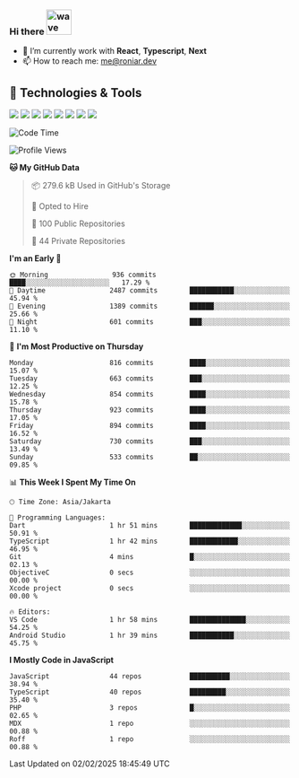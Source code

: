 ### Hi there <img src="https://i.ibb.co/q0Hx1KK/wave.gif" alt="wave" width="45px">

- 🌱 I’m currently work with **React**, **Typescript**, **Next**
- 📫 How to reach me: me@roniar.dev

## 🔧 Technologies & Tools

![](https://img.shields.io/badge/OS-Linux-informational?style=flat&logo=linux&logoColor=white&color=2bbc8a)
![](https://img.shields.io/badge/OS-Windows-informational?style=flat&logo=windows&logoColor=white&color=2bbc8a)
![](https://img.shields.io/badge/Code-JavaScript-informational?style=flat&logo=javascript&logoColor=white&color=2bbc8a)
![](https://img.shields.io/badge/Code-Golang-informational?style=flat&logo=go&logoColor=white&color=2bbc8a)
![](https://img.shields.io/badge/Code-React-informational?style=flat&logo=react&logoColor=white&color=2bbc8a)
![](https://img.shields.io/badge/Code-Next-informational?style=flat&logo=next.js&logoColor=white&color=2bbc8a)
![](https://img.shields.io/badge/Shell-Bash-informational?style=flat&logo=gnu-bash&logoColor=white&color=2bbc8a)
![](https://img.shields.io/badge/Tools-Docker-informational?style=flat&logo=docker&logoColor=white&color=2bbc8a)

<!--START_SECTION:waka-->
![Code Time](http://img.shields.io/badge/Code%20Time-2%2C301%20hrs%208%20mins-blue)

![Profile Views](http://img.shields.io/badge/Profile%20Views-0-blue)

**🐱 My GitHub Data** 

> 📦 279.6 kB Used in GitHub's Storage 
 > 
> 💼 Opted to Hire
 > 
> 📜 100 Public Repositories 
 > 
> 🔑 44 Private Repositories 
 > 
**I'm an Early 🐤** 

```text
🌞 Morning                936 commits         ████░░░░░░░░░░░░░░░░░░░░░   17.29 % 
🌆 Daytime                2487 commits        ███████████░░░░░░░░░░░░░░   45.94 % 
🌃 Evening                1389 commits        ██████░░░░░░░░░░░░░░░░░░░   25.66 % 
🌙 Night                  601 commits         ███░░░░░░░░░░░░░░░░░░░░░░   11.10 % 
```
📅 **I'm Most Productive on Thursday** 

```text
Monday                   816 commits         ████░░░░░░░░░░░░░░░░░░░░░   15.07 % 
Tuesday                  663 commits         ███░░░░░░░░░░░░░░░░░░░░░░   12.25 % 
Wednesday                854 commits         ████░░░░░░░░░░░░░░░░░░░░░   15.78 % 
Thursday                 923 commits         ████░░░░░░░░░░░░░░░░░░░░░   17.05 % 
Friday                   894 commits         ████░░░░░░░░░░░░░░░░░░░░░   16.52 % 
Saturday                 730 commits         ███░░░░░░░░░░░░░░░░░░░░░░   13.49 % 
Sunday                   533 commits         ██░░░░░░░░░░░░░░░░░░░░░░░   09.85 % 
```


📊 **This Week I Spent My Time On** 

```text
🕑︎ Time Zone: Asia/Jakarta

💬 Programming Languages: 
Dart                     1 hr 51 mins        █████████████░░░░░░░░░░░░   50.91 % 
TypeScript               1 hr 42 mins        ████████████░░░░░░░░░░░░░   46.95 % 
Git                      4 mins              █░░░░░░░░░░░░░░░░░░░░░░░░   02.13 % 
ObjectiveC               0 secs              ░░░░░░░░░░░░░░░░░░░░░░░░░   00.00 % 
Xcode project            0 secs              ░░░░░░░░░░░░░░░░░░░░░░░░░   00.00 % 

🔥 Editors: 
VS Code                  1 hr 58 mins        ██████████████░░░░░░░░░░░   54.25 % 
Android Studio           1 hr 39 mins        ███████████░░░░░░░░░░░░░░   45.75 % 
```

**I Mostly Code in JavaScript** 

```text
JavaScript               44 repos            ██████████░░░░░░░░░░░░░░░   38.94 % 
TypeScript               40 repos            █████████░░░░░░░░░░░░░░░░   35.40 % 
PHP                      3 repos             █░░░░░░░░░░░░░░░░░░░░░░░░   02.65 % 
MDX                      1 repo              ░░░░░░░░░░░░░░░░░░░░░░░░░   00.88 % 
Roff                     1 repo              ░░░░░░░░░░░░░░░░░░░░░░░░░   00.88 % 
```




 Last Updated on 02/02/2025 18:45:49 UTC
<!--END_SECTION:waka-->

